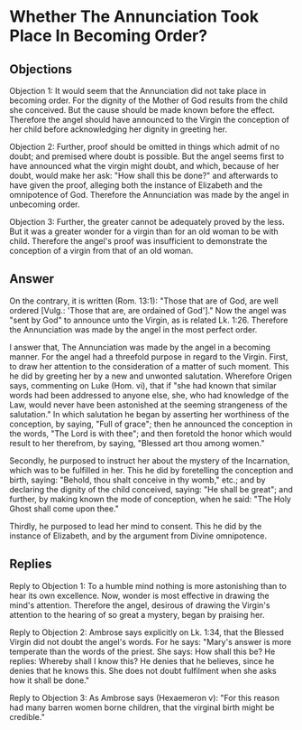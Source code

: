# Whether The Annunciation Took Place In Becoming Order?

## Objections

Objection 1: It would seem that the Annunciation did not take place in becoming order. For the dignity of the Mother of God results from the child she conceived. But the cause should be made known before the effect. Therefore the angel should have announced to the Virgin the conception of her child before acknowledging her dignity in greeting her.

Objection 2: Further, proof should be omitted in things which admit of no doubt; and premised where doubt is possible. But the angel seems first to have announced what the virgin might doubt, and which, because of her doubt, would make her ask: "How shall this be done?" and afterwards to have given the proof, alleging both the instance of Elizabeth and the omnipotence of God. Therefore the Annunciation was made by the angel in unbecoming order.

Objection 3: Further, the greater cannot be adequately proved by the less. But it was a greater wonder for a virgin than for an old woman to be with child. Therefore the angel's proof was insufficient to demonstrate the conception of a virgin from that of an old woman.

## Answer

On the contrary, it is written (Rom. 13:1): "Those that are of God, are well ordered [Vulg.: 'Those that are, are ordained of God']." Now the angel was "sent by God" to announce unto the Virgin, as is related Lk. 1:26. Therefore the Annunciation was made by the angel in the most perfect order.

I answer that, The Annunciation was made by the angel in a becoming manner. For the angel had a threefold purpose in regard to the Virgin. First, to draw her attention to the consideration of a matter of such moment. This he did by greeting her by a new and unwonted salutation. Wherefore Origen says, commenting on Luke (Hom. vi), that if "she had known that similar words had been addressed to anyone else, she, who had knowledge of the Law, would never have been astonished at the seeming strangeness of the salutation." In which salutation he began by asserting her worthiness of the conception, by saying, "Full of grace"; then he announced the conception in the words, "The Lord is with thee"; and then foretold the honor which would result to her therefrom, by saying, "Blessed art thou among women."

Secondly, he purposed to instruct her about the mystery of the Incarnation, which was to be fulfilled in her. This he did by foretelling the conception and birth, saying: "Behold, thou shalt conceive in thy womb," etc.; and by declaring the dignity of the child conceived, saying: "He shall be great"; and further, by making known the mode of conception, when he said: "The Holy Ghost shall come upon thee."

Thirdly, he purposed to lead her mind to consent. This he did by the instance of Elizabeth, and by the argument from Divine omnipotence.

## Replies

Reply to Objection 1: To a humble mind nothing is more astonishing than to hear its own excellence. Now, wonder is most effective in drawing the mind's attention. Therefore the angel, desirous of drawing the Virgin's attention to the hearing of so great a mystery, began by praising her.

Reply to Objection 2: Ambrose says explicitly on Lk. 1:34, that the Blessed Virgin did not doubt the angel's words. For he says: "Mary's answer is more temperate than the words of the priest. She says: How shall this be? He replies: Whereby shall I know this? He denies that he believes, since he denies that he knows this. She does not doubt fulfilment when she asks how it shall be done."

Reply to Objection 3: As Ambrose says (Hexaemeron v): "For this reason had many barren women borne children, that the virginal birth might be credible."
